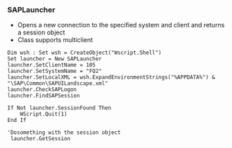### SAPLauncher
* Opens a new connection to the specified system and client and returns a session object  
* Class supports multiclient

``` vbscript
Dim wsh : Set wsh = CreateObject("Wscript.Shell")
Set launcher = New SAPLauncher
launcher.SetClientName = 105
launcher.SetSystemName = "FQ2"
launcher.SetLocalXML = wsh.ExpandEnvironmentStrings("%APPDATA%") & "\SAP\Common\SAPUILandscape.xml"
launcher.CheckSAPLogon
launcher.FindSAPSession

If Not launcher.SessionFound Then 
	WScript.Quit(1)
End If

'Dosomething with the session object
 launcher.GetSession
```
